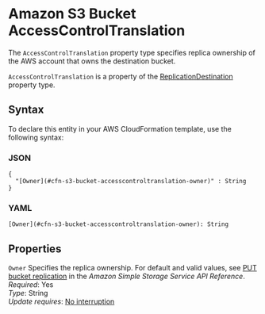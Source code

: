 # Amazon S3 Bucket AccessControlTranslation<a name="aws-properties-s3-bucket-accesscontroltranslation"></a>

<a name="aws-properties-s3-bucket-accesscontroltranslation-description"></a>The `AccessControlTranslation` property type specifies replica ownership of the AWS account that owns the destination bucket\.

<a name="aws-properties-s3-bucket-accesscontroltranslation-inheritance"></a> `AccessControlTranslation` is a property of the [ReplicationDestination](aws-properties-s3-bucket-replicationconfiguration-rules-destination.md) property type\.

## Syntax<a name="aws-properties-s3-bucket-accesscontroltranslation-syntax"></a>

To declare this entity in your AWS CloudFormation template, use the following syntax:

### JSON<a name="aws-properties-s3-bucket-accesscontroltranslation-syntax.json"></a>

```
{
  "[Owner](#cfn-s3-bucket-accesscontroltranslation-owner)" : String
}
```

### YAML<a name="aws-properties-s3-bucket-accesscontroltranslation-syntax.yaml"></a>

```
[Owner](#cfn-s3-bucket-accesscontroltranslation-owner): String
```

## Properties<a name="aws-properties-s3-bucket-accesscontroltranslation-properties"></a>

`Owner`  <a name="cfn-s3-bucket-accesscontroltranslation-owner"></a>
Specifies the replica ownership\. For default and valid values, see [PUT bucket replication](https://docs.aws.amazon.com/AmazonS3/latest/API/RESTBucketPUTreplication.html) in the *Amazon Simple Storage Service API Reference*\.  
 *Required*: Yes  
 *Type*: String  
 *Update requires*: [No interruption](using-cfn-updating-stacks-update-behaviors.md#update-no-interrupt) 